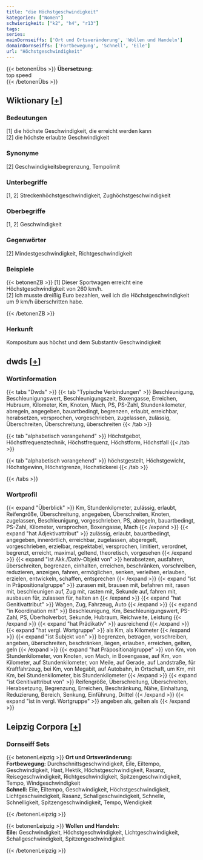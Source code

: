 ```yaml
---
title: "die Höchstgeschwindigkeit"
kategorien: ["Nomen"]
schwierigkeit: ["k2", "h4", "r13"]
tags:
series:
mainDornseiffs: ['Ort und Ortsveränderung', 'Wollen und Handeln']
domainDornseiffs: ['Fortbewegung', 'Schnell', 'Eile']
url: "Höchstgeschwindigkeit"
---
```


{{< betonenÜbs >}}
**Übersetzung:**  
top  speed  
{{< /betonenÜbs >}}

## Wiktionary [[+](https://de.wiktionary.org/wiki/Höchstgeschwindigkeit)]

### Bedeutungen
[1] die höchste Geschwindigkeit, die erreicht werden kann  
[2] die höchste erlaubte Geschwindigkeit  

### Synonyme
[2] Geschwindigkeitsbegrenzung, Tempolimit  

### Unterbegriffe
[1, 2] Streckenhöchstgeschwindigkeit, Zughöchstgeschwindigkeit  

### Oberbegriffe
[1, 2] Geschwindigkeit  

### Gegenwörter
[2] Mindestgeschwindigkeit, Richtgeschwindigkeit  

### Beispiele
{{< betonenZB >}}
[1] Dieser Sportwagen erreicht eine Höchstgeschwindigkeit von 260 km/h.  
[2] Ich musste dreißig Euro bezahlen, weil ich die Höchstgeschwindigkeit um 9 km/h überschritten habe.  

{{< /betonenZB >}}
### Herkunft
Kompositum aus höchst und dem Substantiv Geschwindigkeit  



## dwds [[+](https://www.dwds.de/wb/Höchstgeschwindigkeit)]

### Wortinformation
{{< tabs "Dwds" >}}
{{< tab "Typische Verbindungen" >}}
Beschleunigung, Beschleunigungswert, Beschleunigungszeit, Boxengasse, Erreichen, Hubraum, Kilometer, Km, Knoten, Mach, PS, PS-Zahl, Stundenkilometer, abregeln, angegeben, bauartbedingt, begrenzen, erlaubt, erreichbar, herabsetzen, versprochen, vorgeschrieben, zugelassen, zulässig, Überschreiten, Überschreitung, überschreiten
{{< /tab >}}

{{< tab "alphabetisch vorangehend" >}}
Höchstgebot, Höchstfrequenztechnik, Höchstfrequenz, Höchstform, Höchstfall
{{< /tab >}}

{{< tab "alphabetisch vorangehend" >}}
höchstgestellt, Höchstgewicht, Höchstgewinn, Höchstgrenze, Hochstickerei
{{< /tab >}}

{{< /tabs >}}

### Wortprofil
{{< expand "Überblick" >}} Km, Stundenkilometer, zulässig, erlaubt, Reifengröße, Überschreitung, angegeben, Überschreiten, Knoten, zugelassen, Beschleunigung, vorgeschrieben, PS, abregeln, bauartbedingt, PS-Zahl, Kilometer, versprochen, Boxengasse, Mach {{< /expand >}}
{{< expand "hat Adjektivattribut" >}} zulässig, erlaubt, bauartbedingt, angegeben, innerörtlich, erreichbar, zugelassen, abgeregelt, vorgeschrieben, erzielbar, respektabel, versprochen, limitiert, verordnet, begrenzt, erreicht, maximal, geltend, theoretisch, vorgesehen {{< /expand >}}
{{< expand "ist Akk./Dativ-Objekt von" >}} herabsetzen, ausfahren, überschreiten, begrenzen, einhalten, erreichen, beschränken, vorschreiben, reduzieren, anzeigen, fahren, ermöglichen, senken, verleihen, erlauben, erzielen, entwickeln, schaffen, entsprechen {{< /expand >}}
{{< expand "ist in Präpositionalgruppe" >}} zurasen mit, brausen mit, befahren mit, rasen mit, beschleunigen auf, Zug mit, rasten mit, Sekunde auf, fahren mit, ausbauen für, zulassen für, halten an {{< /expand >}}
{{< expand "hat Genitivattribut" >}} Wagen, Zug, Fahrzeug, Auto {{< /expand >}}
{{< expand "in Koordination mit" >}} Beschleunigung, Km, Beschleunigungswert, PS-Zahl, PS, Überholverbot, Sekunde, Hubraum, Reichweite, Leistung {{< /expand >}}
{{< expand "hat Prädikativ" >}} ausreichend {{< /expand >}}
{{< expand "hat vergl. Wortgruppe" >}} als Km, als Kilometer {{< /expand >}}
{{< expand "ist Subjekt von" >}} begrenzen, betragen, vorschreiben, angeben, überschreiten, beschränken, liegen, erlauben, erreichen, gelten, geln {{< /expand >}}
{{< expand "hat Präpositionalgruppe" >}} von Km, von Stundenkilometer, von Knoten, von Mach, in Boxengasse, auf Km, von Kilometer, auf Stundenkilometer, von Meile, auf Gerade, auf Landstraße, für Kraftfahrzeug, bei Km, von Megabit, auf Autobahn, in Ortschaft, um Km, mit Km, bei Stundenkilometer, bis Stundenkilometer {{< /expand >}}
{{< expand "ist Genitivattribut von" >}} Reifengröße, Überschreitung, Überschreiten, Herabsetzung, Begrenzung, Erreichen, Beschränkung, Nähe, Einhaltung, Reduzierung, Bereich, Senkung, Einführung, Drittel {{< /expand >}}
{{< expand "ist in vergl. Wortgruppe" >}} angeben als, gelten als {{< /expand >}}

## Leipzig Corpora [[+](https://corpora.uni-leipzig.de/en/res?word=Höchstgeschwindigkeit&corpusId=deu_newscrawl-public_2018)]

### Dornseiff Sets
{{< betonenLeipzig >}}
**Ort und Ortsveränderung:**  
**Fortbewegung:** Durchschnittsgeschwindigkeit, Eile, Eiltempo, Geschwindigkeit, Hast, Hektik, Höchstgeschwindigkeit, Rasanz, Reisegeschwindigkeit, Richtgeschwindigkeit, Spitzengeschwindigkeit, Tempo, Windgeschwindigkeit  
**Schnell:** Eile, Eiltempo, Geschwindigkeit, Höchstgeschwindigkeit, Lichtgeschwindigkeit, Rasanz, Schallgeschwindigkeit, Schnelle, Schnelligkeit, Spitzengeschwindigkeit, Tempo, Wendigkeit  

{{< /betonenLeipzig >}}


{{< betonenLeipzig >}}
**Wollen und Handeln:**  
**Eile:** Geschwindigkeit, Höchstgeschwindigkeit, Lichtgeschwindigkeit, Schallgeschwindigkeit, Spitzengeschwindigkeit  

{{< /betonenLeipzig >}}
